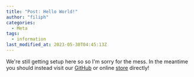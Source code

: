 ```yaml
---
title: "Post: Hello World!"
author: "filiph"
categories:
  - Meta
tags:
  - information
last_modified_at: 2023-05-30T04:45:13Z
---
```


We're still getting setup here so so I'm sorry for the mess.
In the meantime you should instead visit our [GitHub](https://github.com/sweet-side-of-sweden/) or online [store](https://www.sweetsideofsweden.com) directly!
